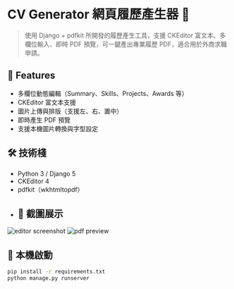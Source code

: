 # CV Generator 網頁履歷產生器 📝

> 使用 Django + pdfkit 所開發的履歷產生工具，支援 CKEditor 富文本、多欄位輸入、即時 PDF 預覽，可一鍵產出專業履歷 PDF，適合用於外商求職申請。

## 🚀 Features
- 多欄位動態編輯（Summary、Skills、Projects、Awards 等）
- CKEditor 富文本支援
- 圖片上傳與排版（支援左、右、置中）
- 即時產生 PDF 預覽
- 支援本機圖片轉換與字型設定

## 🛠 技術棧
- Python 3 / Django 5
- CKEditor 4
- pdfkit（wkhtmltopdf）
- ## 📸 截圖展示
![editor screenshot](![image](https://github.com/user-attachments/assets/48bb0959-4131-4646-bd3b-c0f9e9d9eac3))
![pdf preview](screenshots/preview.png)



## 🔧 本機啟動
```bash
pip install -r requirements.txt
python manage.py runserver
